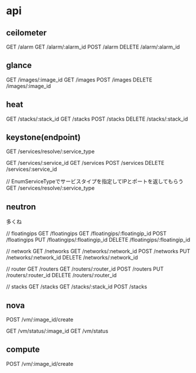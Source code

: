 # api

## ceilometer
GET /alarm
GET /alarm/:alarm_id
POST /alarm
DELETE /alarm/:alarm_id

## glance
GET /images/:image_id
GET /images
POST /images
DELETE /images/:image_id

## heat
GET /stacks/:stack_id
GET /stacks
POST /stacks
DELETE /stacks/:stack_id

## keystone(endpoint)
GET /services/resolve/:service_type

GET /services/:service_id
GET /services
POST /services
DELETE /services/:service_id

// EnumServiceTypeでサービスタイプを指定してIPとポートを返してもらう
GET /services/resolve/:service_type

## neutron
多くね

// floatingips
GET /floatingips
GET /floatingips/:floatingip_id
POST /floatingips
PUT /floatingips/:floatingip_id
DELETE /floatingips/:floatingip_id

// network
GET /networks
GET /networks/:network_id
POST /networks
PUT /networks/:network_id
DELETE /networks/:network_id

// router
GET /routers
GET /routers/:router_id
POST /routers
PUT /routers/:router_id
DELETE /routers/:router_id

// stacks
GET /stacks
GET /stacks/:stack_id
POST /stacks

## nova
POST /vm/:image_id/create

GET /vm/status/:image_id
GET /vm/status

## compute
POST /vm/:image_id/create
